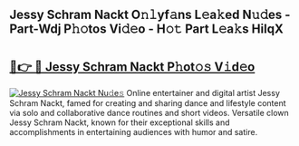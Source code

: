 ## Jessy Schram Nackt O𝚗𝚕yf𝚊ns L𝚎a𝚔ed N𝚞𝚍es - Part-Wdj P𝚑𝚘tos Vi𝚍𝚎o - H𝚘𝚝 Part L𝚎a𝚔s HilqX

# <h2><a href="http://kf1aby.oniu.top/?m=Jessy+Schram+Nackt">🔗👉 🔴 Jessy Schram Nackt P𝚑ot𝚘𝚜 V𝚒d𝚎o</a></h2>

[![Jessy Schram Nackt Nu𝚍e𝚜](https://i.imgur.com/0qMVB7G.gif)](http://kf1aby.oniu.top/?m=Jessy+Schram+Nackt)
Online entertainer and digital artist Jessy Schram Nackt, famed for creating and sharing dance and lifestyle content via solo and collaborative dance routines and short videos. Versatile clown Jessy Schram Nackt, known for their exceptional skills and accomplishments in entertaining audiences with humor and satire.  
